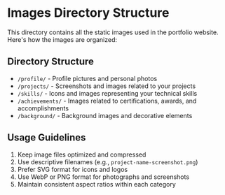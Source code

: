 # Images Directory Structure

This directory contains all the static images used in the portfolio website. Here's how the images are organized:

## Directory Structure

- `/profile/` - Profile pictures and personal photos
- `/projects/` - Screenshots and images related to your projects
- `/skills/` - Icons and images representing your technical skills
- `/achievements/` - Images related to certifications, awards, and accomplishments
- `/background/` - Background images and decorative elements

## Usage Guidelines

1. Keep image files optimized and compressed
2. Use descriptive filenames (e.g., `project-name-screenshot.png`)
3. Prefer SVG format for icons and logos
4. Use WebP or PNG format for photographs and screenshots
5. Maintain consistent aspect ratios within each category